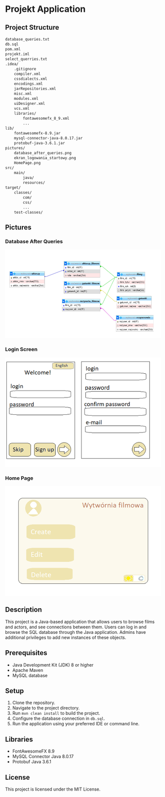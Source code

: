 # Projekt Application

## Project Structure

```
database_queries.txt
db.sql
pom.xml
projekt.iml
select_querries.txt
.idea/
    .gitignore
    compiler.xml
    cssdialects.xml
    encodings.xml
    jarRepositories.xml
    misc.xml
    modules.xml
    uiDesigner.xml
    vcs.xml
    libraries/
        fontawesomefx_8_9.xml
        ...
lib/
    fontawesomefx-8.9.jar
    mysql-connector-java-8.0.17.jar
    protobuf-java-3.6.1.jar
pictures/
    database_after_queries.png
    ekran_logowania_startowy.png
    HomePage.png
src/
    main/
        java/
        resources/
target/
    classes/
        com/
        css/
        ...
    test-classes/
```

## Pictures

### Database After Queries
![Database After Queries](pictures/database_after_queries.png)

### Login Screen
![Login Screen](pictures/ekran_logowania_startowy.png)

### Home Page
![Home Page](pictures/HomePage.png)

## Description

This project is a Java-based application that allows users to browse films and actors, and see connections between them. Users can log in and browse the SQL database through the Java application. Admins have additional privileges to add new instances of these objects.

## Prerequisites

- Java Development Kit (JDK) 8 or higher
- Apache Maven
- MySQL database

## Setup

1. Clone the repository.
2. Navigate to the project directory.
3. Run `mvn clean install` to build the project.
4. Configure the database connection in `db.sql`.
5. Run the application using your preferred IDE or command line.

## Libraries

- FontAwesomeFX 8.9
- MySQL Connector Java 8.0.17
- Protobuf Java 3.6.1

## License

This project is licensed under the MIT License.